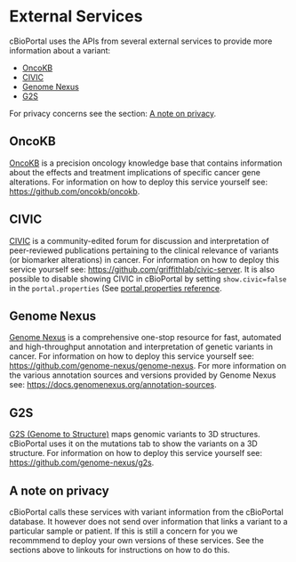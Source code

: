 # External Services
cBioPortal uses the APIs from several external services to provide more
information about a variant:

- [OncoKB](#OncoKB)
- [CIVIC](#CIVIC)
- [Genome Nexus](#Genome-Nexus)
- [G2S](#G2S)

For privacy concerns see the section: [A note on privacy](#A-note-on-privacy).

## OncoKB
[OncoKB](https://www.oncokb.org) is a precision oncology knowledge base that
contains information about the effects and treatment implications of specific
cancer gene alterations. For information on how to deploy this service yourself
see: https://github.com/oncokb/oncokb.

## CIVIC
[CIVIC](https://civicdb.org) is a community-edited forum for discussion and
interpretation of peer-reviewed publications pertaining to the clinical
relevance of variants (or biomarker alterations) in cancer. For information on
how to deploy this service yourself see:
https://github.com/griffithlab/civic-server. It is also possible to disable
showing CIVIC in cBioPortal by setting `show.civic=false` in the
`portal.properties` (See [portal.properties reference](portal.properties-Reference.md).

## Genome Nexus
[Genome Nexus](https://www.genomenexus.org) is a comprehensive one-stop
resource for fast, automated and high-throughput annotation and interpretation
of genetic variants in cancer. For information on how to deploy this service
yourself see: https://github.com/genome-nexus/genome-nexus. For more
information on the various annotation sources and versions provided by Genome
Nexus see: https://docs.genomenexus.org/annotation-sources.

## G2S
[G2S (Genome to Structure)](https://g2s.genomenexus.org) maps genomic variants
to 3D structures. cBioPortal uses it on the mutations tab to show the variants
on a 3D structure. For information on how to deploy this service yourself see:
https://github.com/genome-nexus/g2s.


## A note on privacy

cBioPortal calls these services with variant information from the cBioPortal
database. It however does not send over information that links a variant to a
particular sample or patient. If this is still a concern for you we recommmend
to deploy your own versions of these services. See the sections above to
linkouts for instructions on how to do this.
